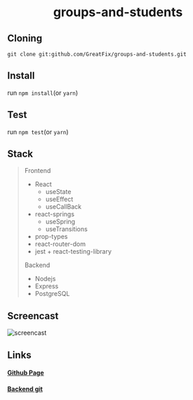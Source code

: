 <h1 align="center"> groups-and-students</h1>

## Cloning

`git clone git:github.com/GreatFix/groups-and-students.git`

## Install

run `npm install`(or `yarn`)

## Test

run `npm test`(or `yarn`)

## Stack

> Frontend
>
> - React
>   - useState
>   - useEffect
>   - useCallBack
> - react-springs
>   - useSpring
>   - useTransitions
> - prop-types
> - react-router-dom
> - jest + react-testing-library
>
> Backend
>
> - Nodejs
> - Express
> - PostgreSQL

## Screencast

![screencast](./src/images/screencast.gif)

## Links

#### [Github Page](https://greatfix.github.io/groups-and-students)

#### [Backend git](https://github.com/GreatFix/rest-orm-pg-js)
